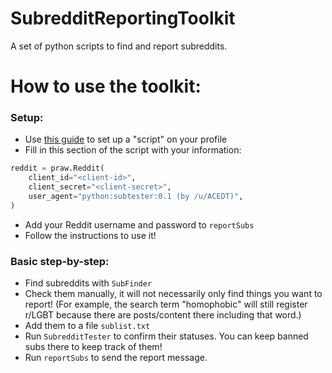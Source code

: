 # SubredditReportingToolkit
A set of python scripts to find and report subreddits.

# How to use the toolkit:
### Setup:
- Use [this guide](https://github.com/reddit-archive/reddit/wiki/OAuth2-Quick-Start-Example#python-example) to set up a "script" on your profile
- Fill in this section of the script with your information:
```python 
reddit = praw.Reddit(
    client_id="<client-id>",
    client_secret="<client-secret>",
    user_agent="python:subtester:0.1 (by /u/ACEDT)",
)
 ```
 - Add your Reddit username and password to `reportSubs`
 - Follow the instructions to use it!


### Basic step-by-step:
- Find subreddits with `SubFinder`
- Check them manually, it will not necessarily only find things you want to report! (For example, the search term "homophobic" will still register r/LGBT because there are posts/content there including that word.)
- Add them to a file `sublist.txt`
- Run `SubredditTester` to confirm their statuses. You can keep banned subs there to keep track of them!
- Run `reportSubs` to send the report message.
